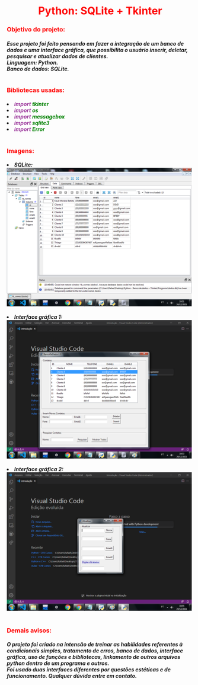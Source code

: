 <center><h1><font color = "#FF0000"> Python: SQLite + Tkinter </font></h1></center>
<h3><font color = "#FF0000"> Objetivo do projeto: </font></h3>
<h5>Esse projeto foi feito pensando em fazer a integração de um banco de dados e uma interface gráfica, que possibilita o usuário inserir, deletar, pesquisar e atualizar dados de clientes.
<br>Linguagem: Python.
<br>Banco de dados: SQLite.
</h5>
<h1></h1>
<h3><font color = "#FF0000"> Bibliotecas usadas: </font></h3>
<h5>
<li><font color = "#939"> import </font> <font color = "#008000"> tkinter</font>
<li><font color = "#939"> import </font> <font color = "#008000"> os </font>
<li><font color = "#939"> import </font> <font color = "#008000"> messagebox </font>
<li><font color = "#939"> import </font> <font color = "#008000"> sqlite3 </font>
<li><font color = "#939"> import </font> <font color = "#008000"> Error </font>
</h5>
<h1></h1>
<h3><font color = "#FF0000"> Imagens: </font></h3>
<div>
<h5>
<li>SQLite:
  <br>
<img src="img/imagemBancoDeDados.png" alt="imgSQLite" width = 500>
<br><br>
<li>Interface gráfica 1:
  <br>
<img src="img/imagemInterfaceGrafica.png" alt="imgTkinter1" width = 500>
<br><br>
<li>Interface gráfica 2:
  <br>
<img src="img/imagemAtualizar.png" alt="imgTkinter2" width = 500>
</div>
<h1></h1>
</h5>
<h3><font color = "#FF0000"> Demais avisos: </font></h3>
<h5>O projeto foi criado na intensão de treinar as habilidades referentes à condicionais simples, tratamento de erros, banco de dados, interface gráfica, uso de funções e bibliotecas, linkamento de outros arquivos python dentro de um programa e outros.<br>
Foi usado duas interfaces diferentes por questões estéticas e de funcionamento. Qualquer dúvida entre em contato.
</h5>

